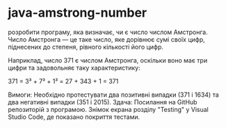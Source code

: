 # java-amstrong-number

розробити програму, яка визначає, чи є число числом Амстронга. Число Амстронга — це таке число, яке дорівнює сумі своїх цифр, піднесених до степеня, рівного кількості його цифр.

Наприклад, число 371 є числом Амстронга, оскільки воно має три цифри та задовольняє таку характеристику:

371 = 3³ + 7³ + 1³ = 27 + 343 + 1 = 371

Вимоги:
Необхідно протестувати два позитивні випадки (371 і 1634) та два негативні випадки (351 і 2015).
Здача:
Посилання на GitHub репозиторій з програмою.
Знімок екрана розділу "Testing" у Visual Studio Code, де показано покриття тестами.
